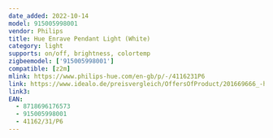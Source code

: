 ```yaml
---
date_added: 2022-10-14
model: 915005998001
vendor: Philips
title: Hue Enrave Pendant Light (White)
category: light
supports: on/off, brightness, colortemp
zigbeemodel: ['915005998001']
compatible: [z2m]
mlink: https://www.philips-hue.com/en-gb/p/-/4116231P6
link: https://www.idealo.de/preisvergleich/OffersOfProduct/201669666_-hue-white-ambiance-enrave-pendant-weiss-915005998001-philips.html
link3: 
EAN: 
  - 8718696176573
  - 915005998001
  - 41162/31/P6
---
```

